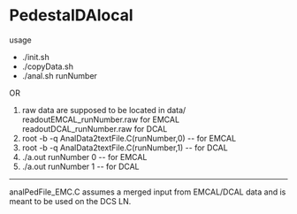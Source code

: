 # PedestalDAlocal
usage
- ./init.sh
- ./copyData.sh
- ./anal.sh runNumber

OR

1. raw data are supposed to be located in data/
    readoutEMCAL_runNumber.raw for EMCAL
    readoutDCAL_runNumber.raw  for DCAL
2. root -b -q AnalData2textFile.C\(runNumber,0\)  -- for EMCAL
3. root -b -q AnalData2textFile.C\(runNumber,1\)  -- for DCAL
4. ./a.out runNumber 0 -- for EMCAL
5. ./a.out runNumber 1 -- for DCAL

----
analPedFile_EMC.C  assumes a merged input from EMCAL/DCAL data and is meant to be used on the DCS LN.

